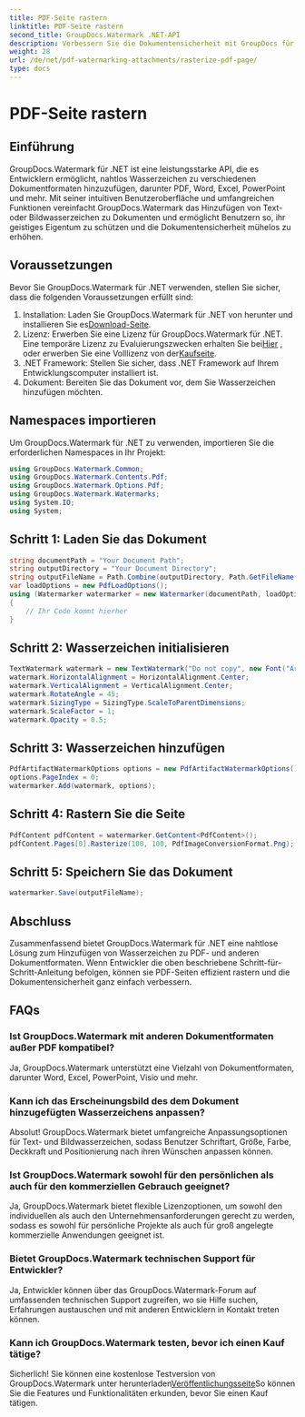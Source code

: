 ```yaml
---
title: PDF-Seite rastern
linktitle: PDF-Seite rastern
second_title: GroupDocs.Watermark .NET-API
description: Verbessern Sie die Dokumentensicherheit mit GroupDocs für .NET. Fügen Sie Wasserzeichen nahtlos zu PDF und anderen Formaten hinzu.
weight: 28
url: /de/net/pdf-watermarking-attachments/rasterize-pdf-page/
type: docs
---
```

# PDF-Seite rastern

## Einführung
GroupDocs.Watermark für .NET ist eine leistungsstarke API, die es Entwicklern ermöglicht, nahtlos Wasserzeichen zu verschiedenen Dokumentformaten hinzuzufügen, darunter PDF, Word, Excel, PowerPoint und mehr. Mit seiner intuitiven Benutzeroberfläche und umfangreichen Funktionen vereinfacht GroupDocs.Watermark das Hinzufügen von Text- oder Bildwasserzeichen zu Dokumenten und ermöglicht Benutzern so, ihr geistiges Eigentum zu schützen und die Dokumentensicherheit mühelos zu erhöhen.
## Voraussetzungen
Bevor Sie GroupDocs.Watermark für .NET verwenden, stellen Sie sicher, dass die folgenden Voraussetzungen erfüllt sind:
1. Installation: Laden Sie GroupDocs.Watermark für .NET von herunter und installieren Sie es[Download-Seite](https://releases.groupdocs.com/Watermark/net/).
2.  Lizenz: Erwerben Sie eine Lizenz für GroupDocs.Watermark für .NET. Eine temporäre Lizenz zu Evaluierungszwecken erhalten Sie bei[Hier](https://purchase.groupdocs.com/temporary-license/) , oder erwerben Sie eine Volllizenz von der[Kaufseite](https://purchase.groupdocs.com/buy).
3. .NET Framework: Stellen Sie sicher, dass .NET Framework auf Ihrem Entwicklungscomputer installiert ist.
4. Dokument: Bereiten Sie das Dokument vor, dem Sie Wasserzeichen hinzufügen möchten.

## Namespaces importieren
Um GroupDocs.Watermark für .NET zu verwenden, importieren Sie die erforderlichen Namespaces in Ihr Projekt:
```csharp
using GroupDocs.Watermark.Common;
using GroupDocs.Watermark.Contents.Pdf;
using GroupDocs.Watermark.Options.Pdf;
using GroupDocs.Watermark.Watermarks;
using System.IO;
using System;
```
## Schritt 1: Laden Sie das Dokument
```csharp
string documentPath = "Your Document Path";
string outputDirectory = "Your Document Directory";
string outputFileName = Path.Combine(outputDirectory, Path.GetFileName(documentPath));
var loadOptions = new PdfLoadOptions();
using (Watermarker watermarker = new Watermarker(documentPath, loadOptions))
{
    // Ihr Code kommt hierher
}
```
## Schritt 2: Wasserzeichen initialisieren
```csharp
TextWatermark watermark = new TextWatermark("Do not copy", new Font("Arial", 8));
watermark.HorizontalAlignment = HorizontalAlignment.Center;
watermark.VerticalAlignment = VerticalAlignment.Center;
watermark.RotateAngle = 45;
watermark.SizingType = SizingType.ScaleToParentDimensions;
watermark.ScaleFactor = 1;
watermark.Opacity = 0.5;
```
## Schritt 3: Wasserzeichen hinzufügen
```csharp
PdfArtifactWatermarkOptions options = new PdfArtifactWatermarkOptions();
options.PageIndex = 0;
watermarker.Add(watermark, options);
```
## Schritt 4: Rastern Sie die Seite
```csharp
PdfContent pdfContent = watermarker.GetContent<PdfContent>();
pdfContent.Pages[0].Rasterize(100, 100, PdfImageConversionFormat.Png);
```
## Schritt 5: Speichern Sie das Dokument
```csharp
watermarker.Save(outputFileName);
```

## Abschluss
Zusammenfassend bietet GroupDocs.Watermark für .NET eine nahtlose Lösung zum Hinzufügen von Wasserzeichen zu PDF- und anderen Dokumentformaten. Wenn Entwickler die oben beschriebene Schritt-für-Schritt-Anleitung befolgen, können sie PDF-Seiten effizient rastern und die Dokumentensicherheit ganz einfach verbessern.
## FAQs
### Ist GroupDocs.Watermark mit anderen Dokumentformaten außer PDF kompatibel?
Ja, GroupDocs.Watermark unterstützt eine Vielzahl von Dokumentformaten, darunter Word, Excel, PowerPoint, Visio und mehr.
### Kann ich das Erscheinungsbild des dem Dokument hinzugefügten Wasserzeichens anpassen?
Absolut! GroupDocs.Watermark bietet umfangreiche Anpassungsoptionen für Text- und Bildwasserzeichen, sodass Benutzer Schriftart, Größe, Farbe, Deckkraft und Positionierung nach ihren Wünschen anpassen können.
### Ist GroupDocs.Watermark sowohl für den persönlichen als auch für den kommerziellen Gebrauch geeignet?
Ja, GroupDocs.Watermark bietet flexible Lizenzoptionen, um sowohl den individuellen als auch den Unternehmensanforderungen gerecht zu werden, sodass es sowohl für persönliche Projekte als auch für groß angelegte kommerzielle Anwendungen geeignet ist.
### Bietet GroupDocs.Watermark technischen Support für Entwickler?
Ja, Entwickler können über das GroupDocs.Watermark-Forum auf umfassenden technischen Support zugreifen, wo sie Hilfe suchen, Erfahrungen austauschen und mit anderen Entwicklern in Kontakt treten können.
### Kann ich GroupDocs.Watermark testen, bevor ich einen Kauf tätige?
Sicherlich! Sie können eine kostenlose Testversion von GroupDocs.Watermark unter herunterladen[Veröffentlichungsseite](https://releases.groupdocs.com/)So können Sie die Features und Funktionalitäten erkunden, bevor Sie einen Kauf tätigen.